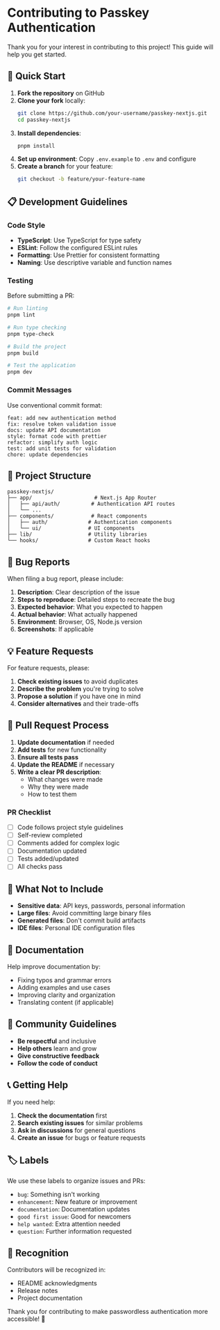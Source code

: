 # Contributing to Passkey Authentication

Thank you for your interest in contributing to this project! This guide will help you get started.

## 🚀 Quick Start

1. **Fork the repository** on GitHub
2. **Clone your fork** locally:
   ```bash
   git clone https://github.com/your-username/passkey-nextjs.git
   cd passkey-nextjs
   ```
3. **Install dependencies**:
   ```bash
   pnpm install
   ```
4. **Set up environment**: Copy `.env.example` to `.env` and configure
5. **Create a branch** for your feature:
   ```bash
   git checkout -b feature/your-feature-name
   ```

## 📋 Development Guidelines

### Code Style

- **TypeScript**: Use TypeScript for type safety
- **ESLint**: Follow the configured ESLint rules
- **Formatting**: Use Prettier for consistent formatting
- **Naming**: Use descriptive variable and function names

### Testing

Before submitting a PR:

```bash
# Run linting
pnpm lint

# Run type checking
pnpm type-check

# Build the project
pnpm build

# Test the application
pnpm dev
```

### Commit Messages

Use conventional commit format:

```
feat: add new authentication method
fix: resolve token validation issue
docs: update API documentation
style: format code with prettier
refactor: simplify auth logic
test: add unit tests for validation
chore: update dependencies
```

## 🔧 Project Structure

```
passkey-nextjs/
├── app/                    # Next.js App Router
│   ├── api/auth/          # Authentication API routes
│   └── ...
├── components/            # React components
│   ├── auth/             # Authentication components
│   └── ui/               # UI components
├── lib/                  # Utility libraries
└── hooks/                # Custom React hooks
```

## 🐛 Bug Reports

When filing a bug report, please include:

1. **Description**: Clear description of the issue
2. **Steps to reproduce**: Detailed steps to recreate the bug
3. **Expected behavior**: What you expected to happen
4. **Actual behavior**: What actually happened
5. **Environment**: Browser, OS, Node.js version
6. **Screenshots**: If applicable

## 💡 Feature Requests

For feature requests, please:

1. **Check existing issues** to avoid duplicates
2. **Describe the problem** you're trying to solve
3. **Propose a solution** if you have one in mind
4. **Consider alternatives** and their trade-offs

## 🔄 Pull Request Process

1. **Update documentation** if needed
2. **Add tests** for new functionality
3. **Ensure all tests pass**
4. **Update the README** if necessary
5. **Write a clear PR description**:
   - What changes were made
   - Why they were made
   - How to test them

### PR Checklist

- [ ] Code follows project style guidelines
- [ ] Self-review completed
- [ ] Comments added for complex logic
- [ ] Documentation updated
- [ ] Tests added/updated
- [ ] All checks pass

## 🚫 What Not to Include

- **Sensitive data**: API keys, passwords, personal information
- **Large files**: Avoid committing large binary files
- **Generated files**: Don't commit build artifacts
- **IDE files**: Personal IDE configuration files

## 📝 Documentation

Help improve documentation by:

- Fixing typos and grammar errors
- Adding examples and use cases
- Improving clarity and organization
- Translating content (if applicable)

## 🤝 Community Guidelines

- **Be respectful** and inclusive
- **Help others** learn and grow
- **Give constructive feedback**
- **Follow the code of conduct**

## 📞 Getting Help

If you need help:

1. **Check the documentation** first
2. **Search existing issues** for similar problems
3. **Ask in discussions** for general questions
4. **Create an issue** for bugs or feature requests

## 🏷️ Labels

We use these labels to organize issues and PRs:

- `bug`: Something isn't working
- `enhancement`: New feature or improvement
- `documentation`: Documentation updates
- `good first issue`: Good for newcomers
- `help wanted`: Extra attention needed
- `question`: Further information requested

## 🎉 Recognition

Contributors will be recognized in:

- README acknowledgments
- Release notes
- Project documentation

Thank you for contributing to make passwordless authentication more accessible! 🔐
